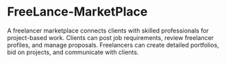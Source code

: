 # FreeLance-MarketPlace
A freelancer marketplace connects clients with skilled professionals for project-based work. Clients can post job requirements, review freelancer profiles, and manage proposals. Freelancers can create detailed portfolios, bid on projects, and communicate with clients. 
